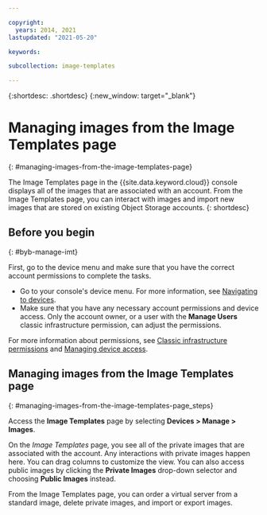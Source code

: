```yaml
---

copyright:
  years: 2014, 2021
lastupdated: "2021-05-20"

keywords:

subcollection: image-templates

---
```


{:shortdesc: .shortdesc}
{:new_window: target="_blank"}

# Managing images from the Image Templates page
{: #managing-images-from-the-image-templates-page}

The Image Templates page in the {{site.data.keyword.cloud}} console displays all of the images that are associated with
an account. From the Image Templates page, you can interact with images and import new images that are stored on existing Object Storage accounts.
{: shortdesc}

## Before you begin
{: #byb-manage-imt}

First, go to the device menu and make sure that you have the correct account permissions to complete the tasks.

* Go to your console's device menu. For more information, see [Navigating to devices](/docs/image-templates?topic=virtual-servers-navigating-devices).
* Make sure that you have any necessary account permissions and device access. Only the account owner, or a user with the **Manage Users** classic infrastructure permission, can adjust the permissions.

For more information about permissions, see [Classic infrastructure permissions](/docs/account?topic=account-infrapermission#infrapermission) and [Managing device access](/docs/virtual-servers?topic=virtual-servers-managing-device-access).

## Managing images from the Image Templates page
{: #managing-images-from-the-image-templates-page_steps}

Access the **Image Templates** page by selecting **Devices > Manage > Images**.

On the *Image Templates* page, you see all of the private images that are associated with the account. Any interactions with private images happen here. You can drag columns to customize the view. You can also access public images by clicking the **Private Images** drop-down selector and choosing **Public Images** instead.

From the Image Templates page, you can order a virtual server from a standard image, delete private images, and import or export images.

